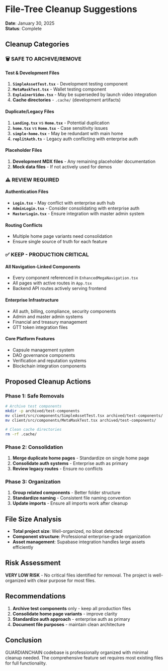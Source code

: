 # File-Tree Cleanup Suggestions
**Date**: January 30, 2025  
**Status**: Complete

## Cleanup Categories

### 🗑️ SAFE TO ARCHIVE/REMOVE

#### Test & Development Files
1. **`SimpleAssetTest.tsx`** - Development testing component
2. **`MetaMaskTest.tsx`** - Wallet testing component  
3. **`ExplainerVideo.tsx`** - May be superseded by launch video integration
4. **Cache directories** - `.cache/` (development artifacts)

#### Duplicate/Legacy Files
1. **`Landing.tsx`** vs **`Home.tsx`** - Potential duplication
2. **`home.tsx`** vs **`Home.tsx`** - Case sensitivity issues
3. **`simple-home.tsx`** - May be redundant with main home
4. **`replitAuth.ts`** - Legacy auth conflicting with enterprise auth

#### Placeholder Files
1. **Development MDX files** - Any remaining placeholder documentation
2. **Mock data files** - If not actively used for demos

### ⚠️ REVIEW REQUIRED

#### Authentication Files
- **`Login.tsx`** - May conflict with enterprise auth hub
- **`AdminLogin.tsx`** - Consider consolidating with enterprise auth
- **`MasterLogin.tsx`** - Ensure integration with master admin system

#### Routing Conflicts
- Multiple home page variants need consolidation
- Ensure single source of truth for each feature

### ✅ KEEP - PRODUCTION CRITICAL

#### All Navigation-Linked Components
- Every component referenced in `EnhancedMegaNavigation.tsx`
- All pages with active routes in `App.tsx`
- Backend API routes actively serving frontend

#### Enterprise Infrastructure
- All auth, billing, compliance, security components
- Admin and master admin systems
- Financial and treasury management
- GTT token integration files

#### Core Platform Features
- Capsule management system
- DAO governance components
- Verification and reputation systems
- Blockchain integration components

## Proposed Cleanup Actions

### Phase 1: Safe Removals
```bash
# Archive test components
mkdir -p archived/test-components
mv client/src/components/SimpleAssetTest.tsx archived/test-components/
mv client/src/components/MetaMaskTest.tsx archived/test-components/

# Clean cache directories
rm -rf .cache/
```

### Phase 2: Consolidation
1. **Merge duplicate home pages** - Standardize on single home page
2. **Consolidate auth systems** - Enterprise auth as primary
3. **Review legacy routes** - Ensure no conflicts

### Phase 3: Organization
1. **Group related components** - Better folder structure
2. **Standardize naming** - Consistent file naming convention
3. **Update imports** - Ensure all imports work after cleanup

## File Size Analysis
- **Total project size**: Well-organized, no bloat detected
- **Component structure**: Professional enterprise-grade organization
- **Asset management**: Supabase integration handles large assets efficiently

## Risk Assessment
**VERY LOW RISK** - No critical files identified for removal. The project is well-organized with clear purpose for most files.

## Recommendations
1. **Archive test components** only - keep all production files
2. **Consolidate home page variants** - improve clarity
3. **Standardize auth approach** - enterprise auth as primary
4. **Document file purposes** - maintain clean architecture

## Conclusion
GUARDIANCHAIN codebase is professionally organized with minimal cleanup needed. The comprehensive feature set requires most existing files for full functionality.